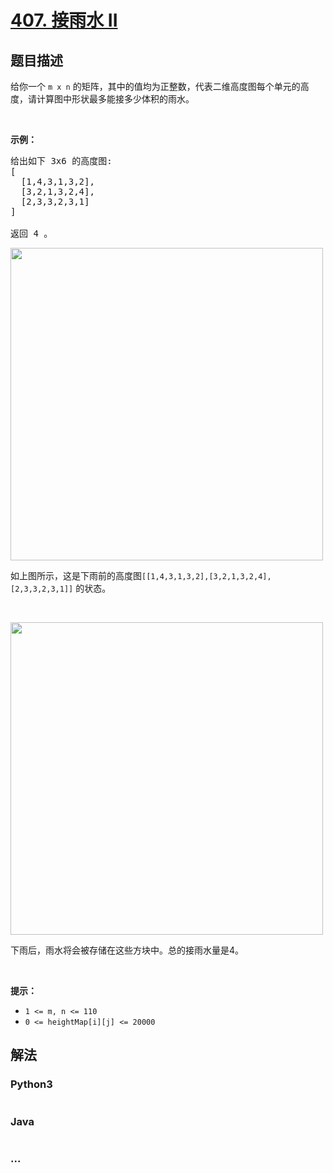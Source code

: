# [407. 接雨水 II](https://leetcode-cn.com/problems/trapping-rain-water-ii)

## 题目描述
<!-- 这里写题目描述 -->
<p>给你一个 <code>m x n</code>&nbsp;的矩阵，其中的值均为正整数，代表二维高度图每个单元的高度，请计算图中形状最多能接多少体积的雨水。</p>

<p>&nbsp;</p>

<p><strong>示例：</strong></p>

<pre>给出如下 3x6 的高度图:
[
  [1,4,3,1,3,2],
  [3,2,1,3,2,4],
  [2,3,3,2,3,1]
]

返回 4 。
</pre>

<p><img src="https://assets.leetcode-cn.com/aliyun-lc-upload/uploads/2018/10/12/rainwater_empty.png" style="width: 500px;"></p>

<p>如上图所示，这是下雨前的高度图<code>[[1,4,3,1,3,2],[3,2,1,3,2,4],[2,3,3,2,3,1]]</code> 的状态。</p>

<p>&nbsp;</p>

<p><img src="https://assets.leetcode-cn.com/aliyun-lc-upload/uploads/2018/10/12/rainwater_fill.png" style="width: 500px;"></p>

<p>下雨后，雨水将会被存储在这些方块中。总的接雨水量是4。</p>

<p>&nbsp;</p>

<p><strong>提示：</strong></p>

<ul>
	<li><code>1 &lt;= m, n &lt;= 110</code></li>
	<li><code>0 &lt;= heightMap[i][j] &lt;= 20000</code></li>
</ul>



## 解法
<!-- 这里可写通用的实现逻辑 -->


<!-- tabs:start -->

### **Python3**
<!-- 这里可写当前语言的特殊实现逻辑 -->

```python

```

### **Java**
<!-- 这里可写当前语言的特殊实现逻辑 -->

```java

```

### **...**
```

```

<!-- tabs:end -->